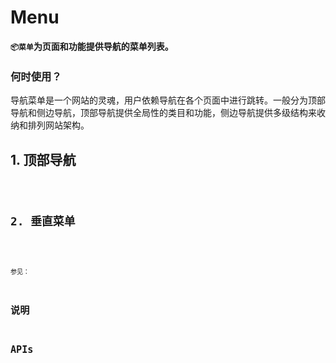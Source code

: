 # Menu

**`📦菜单`为页面和功能提供导航的菜单列表。**

### 何时使用？

导航菜单是一个网站的灵魂，用户依赖导航在各个页面中进行跳转。一般分为顶部导航和侧边导航，顶部导航提供全局性的类目和功能，侧边导航提供多级结构来收纳和排列网站架构。

## 1. 顶部导航

<code src="./../demo/menu/head-menu.demo.tsx"/>

## 2. 垂直菜单

<code src="./../demo/menu/side-menu.demo.tsx"/>

参见：

## 说明

## APIs
